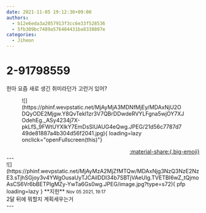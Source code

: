 ```yaml
---
date: 2021-11-05 19:12:30+09:00
authors:
  - b12e6eda3a2057913f3cc6e33f528536
  - 5fb309bc7489a576484431ba8338807e
categories:
  - Jiheon
---
```


# 2-91798559

<div class="post-container" markdown="1">
<div class="content-container md-sidebar__scrollwrap" markdown="1">

헌아 요즘 새로 생긴 취미라던가 고런거 있어?
<figure markdown="1">
![](https://phinf.wevpstatic.net/MjAyMjA3MDNfMjEy/MDAxNjU2ODQyODE2Mjgw.Y8QvTekl1zr3V7QBrDDwdeRVYLFgna5wjOY7XJOdehEg._ASy4234j7X-pkLfS_9FWtUYXlkY7EmDsSlUAUG4eQwg.JPEG/21d56c7787d749de81887a4b304d56f2041.jpg){ loading=lazy onclick="openFullscreen(this)"}
</figure>


</div>
</div>

<div style="text-align: right;" markdown="1">
<a href="https://weverse.io/fromis9/fanpost/2-91798559" style="text-align: right;">:material-share:{.big-emoji}</a>
</div>
---

<div class="comments-container md-sidebar__scrollwrap" markdown="1">
<div class="comment" markdown="1">
<div class='id-container' markdown="1">
![](https://phinf.wevpstatic.net/MjAyMzA2MjZfMTQw/MDAxNjg3NzQ3NzE2NzE3.sTjhSGjoy3v4YWgOusaUyTJCAiIDDI34b7SBTjVAeUIg.TVETBI6wZ_tQjmoAsCS6Vr6bBETPlgMZy-YwTa6Gs0wg.JPEG/image.jpg?type=s72){ pfp loading=lazy }
**<span class="artist">지헌</span>** <small>Nov 05 2021, 19:17</small><br>
</div>
<div class='comment-body' markdown="1">
2달 뒤에 뭐할지 계획세우는거
</div>
</div>
</div>
---
